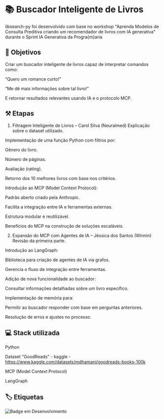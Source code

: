 
# 📚 Buscador Inteligente de Livros

libsearch-py foi desenvolvido com base no workshop "Aprenda Modelos de Consulta Preditiva criando um recomendador de livros com IA generativa" durante o Sprint IA Generativa da Progra{m}aria


## 🚀 Objetivos

Criar um buscador inteligente de livros capaz de interpretar comandos como:

“Quero um romance curto!”

“Me dê mais informações sobre tal livro!”

E retornar resultados relevantes usando IA e o protocolo MCP.
## ⚒️ Etapas
1. Filtragem Inteligente de Livros – Carol Silva (Neuralmed)
Explicação sobre o dataset utilizado.

Implementação de uma função Python com filtros por:

Gênero do livro.

Número de páginas.

Avaliação (rating).

Retorno dos 10 melhores livros com base nos critérios.

Introdução ao MCP (Model Context Protocol):

Padrão aberto criado pela Anthropic.

Facilita a integração entre IA e ferramentas externas.

Estrutura modular e reutilizável.

Benefícios do MCP na construção de soluções escaláveis.

2. Expansão do MCP com Agentes de IA – Jéssica dos Santos (Winnin)
Revisão da primeira parte.

Introdução ao LangGraph:

Biblioteca para criação de agentes de IA via grafos.

Gerencia o fluxo de integração entre ferramentas.

Adição de nova funcionalidade ao buscador:

Consultar informações detalhadas sobre um livro específico.

Implementação de memória para:

Permitir ao buscador responder com base em perguntas anteriores.

Resolução de erros e ajustes no processo.
## 💻 Stack utilizada

Python

Dataset "GoodReads" - kaggle - https://www.kaggle.com/datasets/mdhamani/goodreads-books-100k

MCP (Model Context Protocol)

LangGraph



## 🏷️ Etiquetas

![Badge em Desenvolvimento](http://img.shields.io/static/v1?label=STATUS&message=EM%20DESENVOLVIMENTO&color=GREEN&style=for-the-badge)

